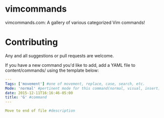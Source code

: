 # vimcommands

vimcommands.com: A gallery of various categorized Vim commands!

# Contributing

Any and all suggestions or pull requests are welcome.

If you have a new command you'd like to add, add a YAML file to content/commands/ using the template below:

```yaml
---
Tags: ['movement'] #one of movement, replace, case, search, etc.
Mode: 'normal' #pertinent mode for this command(normal, visual, insert)
date: 2015-12-11T16:16:46-05:00
title: 'G' #command
---

Move to end of file #description
```
